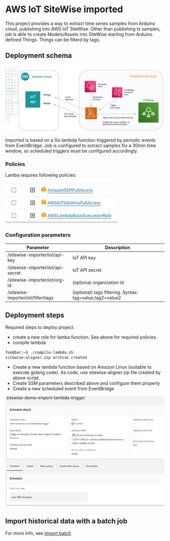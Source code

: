 # AWS IoT SiteWise imported

This project provides a way to extract time series samples from Arduino cloud, publishing into AWS IoT SiteWise.
Other than publishing ts samples, job is able to create Models/Assets into SiteWise starting from Arduino defined Things.
Things can be filterd by tags.

## Deployment schema

![deployment schema](docs/deployment-schema.png)

Imported is based on a Go lambda function triggered by periodic events from EventBridge.
Job is configured to extract samples for a 30min time window, so scheduled triggers must be configured accordingly.

### Policies

Lamba requires following policies:

![policies](docs/policies.png)

### Configuration parameters

| Parameter | Description |
| --------- | ----------- |
| /sitewise-importer/iot/api-key  | IoT API key |
| /sitewise-importer/iot/api-secret | IoT API secret |
| /sitewise-importer/iot/org-id    | (optiona) organization id |
| /sitewise-importer/iot/filter/tags    | (optional) tags filtering. Syntax: tag=value,tag2=value2   |

## Deployment steps

Required steps to deploy project:
* create a new role for lamba function. See above for required policies.
* compile lambda
```console
foo@bar:~$ ./compile-lambda.sh
sitewise-aligner.zip archive created
```
* Create a new lambda function based on Amazon Linux (suitable to execute golang code). As code, use sitewise-aligner.zip file created by above script.
* Create SSM parameters described above and configure them properly
* Create a new scheduled event from EventBridge
  
![scheduled events](docs/eventbridge.png)

## Import historical data with a batch job

For more info, see [import batch](resources/job/README.md)

